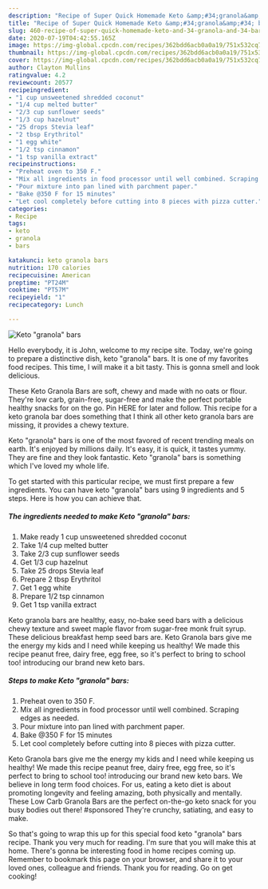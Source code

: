 ```yaml
---
description: "Recipe of Super Quick Homemade Keto &amp;#34;granola&amp;#34; bars"
title: "Recipe of Super Quick Homemade Keto &amp;#34;granola&amp;#34; bars"
slug: 460-recipe-of-super-quick-homemade-keto-and-34-granola-and-34-bars
date: 2020-07-19T04:42:55.165Z
image: https://img-global.cpcdn.com/recipes/362bdd6acb0a0a19/751x532cq70/keto-granola-bars-recipe-main-photo.jpg
thumbnail: https://img-global.cpcdn.com/recipes/362bdd6acb0a0a19/751x532cq70/keto-granola-bars-recipe-main-photo.jpg
cover: https://img-global.cpcdn.com/recipes/362bdd6acb0a0a19/751x532cq70/keto-granola-bars-recipe-main-photo.jpg
author: Clayton Mullins
ratingvalue: 4.2
reviewcount: 20577
recipeingredient:
- "1 cup unsweetened shredded coconut"
- "1/4 cup melted butter"
- "2/3 cup sunflower seeds"
- "1/3 cup hazelnut"
- "25 drops Stevia leaf"
- "2 tbsp Erythritol"
- "1 egg white"
- "1/2 tsp cinnamon"
- "1 tsp vanilla extract"
recipeinstructions:
- "Preheat oven to 350 F."
- "Mix all ingredients in food processor until well combined. Scraping edges as needed."
- "Pour mixture into pan lined with parchment paper."
- "Bake @350 F for 15 minutes"
- "Let cool completely before cutting into 8 pieces with pizza cutter."
categories:
- Recipe
tags:
- keto
- granola
- bars

katakunci: keto granola bars 
nutrition: 170 calories
recipecuisine: American
preptime: "PT24M"
cooktime: "PT57M"
recipeyield: "1"
recipecategory: Lunch

---
```



![Keto &#34;granola&#34; bars](https://img-global.cpcdn.com/recipes/362bdd6acb0a0a19/751x532cq70/keto-granola-bars-recipe-main-photo.jpg)

Hello everybody, it is John, welcome to my recipe site. Today, we're going to prepare a distinctive dish, keto &#34;granola&#34; bars. It is one of my favorites food recipes. This time, I will make it a bit tasty. This is gonna smell and look delicious.

These Keto Granola Bars are soft, chewy and made with no oats or flour. They&#39;re low carb, grain-free, sugar-free and make the perfect portable healthy snacks for on the go. Pin HERE for later and follow. This recipe for a keto granola bar does something that I think all other keto granola bars are missing, it provides a chewy texture.

Keto &#34;granola&#34; bars is one of the most favored of recent trending meals on earth. It's enjoyed by millions daily. It's easy, it is quick, it tastes yummy. They are fine and they look fantastic. Keto &#34;granola&#34; bars is something which I've loved my whole life.


To get started with this particular recipe, we must first prepare a few ingredients. You can have keto &#34;granola&#34; bars using 9 ingredients and 5 steps. Here is how you can achieve that.

<!--inarticleads1-->

##### The ingredients needed to make Keto &#34;granola&#34; bars:

1. Make ready 1 cup unsweetened shredded coconut
1. Take 1/4 cup melted butter
1. Take 2/3 cup sunflower seeds
1. Get 1/3 cup hazelnut
1. Take 25 drops Stevia leaf
1. Prepare 2 tbsp Erythritol
1. Get 1 egg white
1. Prepare 1/2 tsp cinnamon
1. Get 1 tsp vanilla extract


Keto granola bars are healthy, easy, no-bake seed bars with a delicious chewy texture and sweet maple flavor from sugar-free monk fruit syrup. These delicious breakfast hemp seed bars are. Keto Granola bars give me the energy my kids and I need while keeping us healthy! We made this recipe peanut free, dairy free, egg free, so it&#39;s perfect to bring to school too! introducing our brand new keto bars. 

<!--inarticleads2-->

##### Steps to make Keto &#34;granola&#34; bars:

1. Preheat oven to 350 F.
1. Mix all ingredients in food processor until well combined. Scraping edges as needed.
1. Pour mixture into pan lined with parchment paper.
1. Bake @350 F for 15 minutes
1. Let cool completely before cutting into 8 pieces with pizza cutter.


Keto Granola bars give me the energy my kids and I need while keeping us healthy! We made this recipe peanut free, dairy free, egg free, so it&#39;s perfect to bring to school too! introducing our brand new keto bars. We believe in long term food choices. For us, eating a keto diet is about promoting longevity and feeling amazing, both physically and mentally. These Low Carb Granola Bars are the perfect on-the-go keto snack for you busy bodies out there! #sponsored They&#39;re crunchy, satiating, and easy to make. 

So that's going to wrap this up for this special food keto &#34;granola&#34; bars recipe. Thank you very much for reading. I'm sure that you will make this at home. There's gonna be interesting food in home recipes coming up. Remember to bookmark this page on your browser, and share it to your loved ones, colleague and friends. Thank you for reading. Go on get cooking!
